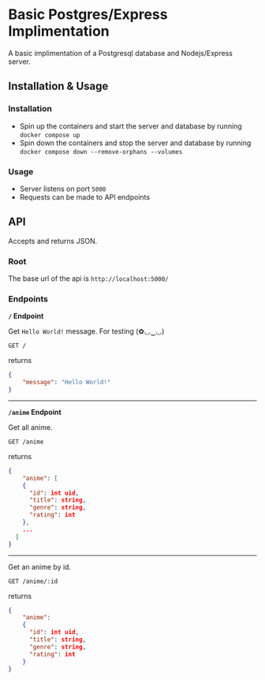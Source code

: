 # Basic Postgres/Express Implimentation

A basic implimentation of a Postgresql database and Nodejs/Express server.

## Installation & Usage

### Installation

- Spin up the containers and start the server and database by running `docker compose up`
- Spin down the containers and stop the server and database by running `docker compose down --remove-orphans --volumes`

### Usage

- Server listens on port `5000`
- Requests can be made to API endpoints

## API

Accepts and returns JSON.

### Root

The base url of the api is `http://localhost:5000/`

### Endpoints

**`/` Endpoint**

Get `Hello World!` message. For testing (✿◡‿◡)

`GET /`

returns

```json
{
	"message": "Hello World!"
}
```

---

**`/anime` Endpoint**

Get all anime.

`GET /anime`

returns

```json
{
	"anime": [
    {
      "id": int uid,
      "title": string,
      "genre": string,
      "rating": int
    },
    ...
  ]
}
```

---

Get an anime by id.

`GET /anime/:id`

returns

```json
{
	"anime":
    {
      "id": int uid,
      "title": string,
      "genre": string,
      "rating": int
    }
}
```
